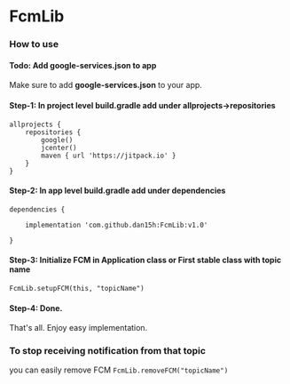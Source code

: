 # FcmLib


### How to use


#### Todo: Add **google-services.json** to app
Make sure to add **google-services.json** to your app.



#### Step-1: In project level build.gradle add under allprojects->repositories
```
allprojects {
    repositories {
        google()
        jcenter()
        maven { url 'https://jitpack.io' }
    }
}
```



#### Step-2: In app level build.gradle add under dependencies
```
dependencies {
    
    implementation 'com.github.dan15h:FcmLib:v1.0'
    
}
```


#### Step-3: Initialize FCM in Application class or First stable class with topic name
`FcmLib.setupFCM(this, "topicName")`



#### Step-4: Done.
That's all. Enjoy easy implementation.


### To stop receiving notification from that topic
you can easily remove FCM 
`FcmLib.removeFCM("topicName")`

